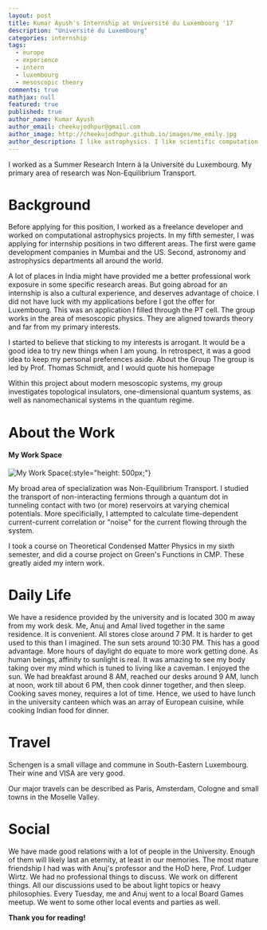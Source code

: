 ```yaml
---
layout: post
title: Kumar Ayush's Internship at Université du Luxembourg '17
description: "Université du Luxembourg"
categories: internship
tags: 
  - europe
  - experience
  - intern 
  - luxembourg 
  - mesoscopic theory
comments: true
mathjax: null
featured: true
published: true
author_name: Kumar Ayush
author_email: cheekujodhpur@gmail.com
author_image: http://cheekujodhpur.github.io/images/me_emily.jpg
author_description: I like astrophysics. I like scientific computation. I like HPC. I like ML. I also like cooking and travel. You are very good person.
---
```


 
I worked as a Summer Research Intern à la Université du Luxembourg. My primary area of research was Non-Equilibrium Transport.

# Background

Before applying for this position, I worked as a freelance developer and worked on computational astrophysics projects. In my fifth semester, I was applying for internship positions in two different areas. The first were game development companies in Mumbai and the US. Second, astronomy and astrophysics departments all around the world. 

A lot of places in India might have provided me a better professional work exposure in some specific research areas. But going abroad for an internship is also a cultural experience, and deserves advantage of choice. 
I did not have luck with my applications before I got the offer for Luxembourg. This was an application I filled through the PT cell. The group works in the area of mesoscopic physics. They are aligned towards theory and far from my primary interests.

I started to believe that sticking to my interests is arrogant. It would be a good idea to try new things when I am young. In retrospect, it was a good idea to keep my personal preferences aside.
About the Group
The group is led by Prof. Thomas Schmidt, and I would quote his homepage

Within this project about modern mesoscopic systems, my group investigates topological insulators, one-dimensional quantum systems, as well as nanomechanical systems in the quantum regime.

# About the Work
#### My Work Space
![My Work Space](https://2.bp.blogspot.com/-K5CH88QcZ0k/WWdvmiDn16I/AAAAAAAAQhc/CdKSLfDGN8QVZFIpzEm45VoZK0ZAhHNrQCLcBGAs/s320/19893900_1421292907947140_658677690_o.jpg "My Work Space"){:style="height: 500px;"}

My broad area of specialization was Non-Equilibrium Transport. I studied the transport of non-interacting fermions through a quantum dot in tunneling contact with two (or more) reservoirs at varying chemical potentials. More specificially, I attempted to calculate time-dependent current-current correlation or "noise" for the current flowing through the system.

I took a course on Theoretical Condensed Matter Physics in my sixth semester, and did a course project on Green's Functions in CMP. These greatly aided my intern work.

# Daily Life

We have a residence provided by the university and is located 300 m away from my work desk. Me, Anuj and Amal lived together in the same residence. It is convenient. All stores close around 7 PM. It is harder to get used to this than I imagined. The sun sets around 10:30 PM. This has a good advantage. More hours of daylight do equate to more work getting done. As human beings, affinity to sunlight is real. It was amazing to see my body taking over my mind which is tuned to living like a caveman. I enjoyed the sun. We had breakfast around 8 AM, reached our desks around 9 AM, lunch at noon, work till about 6 PM, then cook dinner together, and then sleep. Cooking saves money, requires a  lot of time. Hence, we used to have lunch in the university canteen which was an array of European cuisine, while cooking Indian food for dinner.

# Travel

Schengen is a small village and commune in South-Eastern Luxembourg. Their wine and VISA are very good.

Our major travels can be described as Paris, Amsterdam, Cologne and small towns in the Moselle Valley.

# Social

We have made good relations with a lot of people in the University. Enough of them will likely last an eternity, at least in our memories. The most mature friendship I had was with Anuj's professor and the HoD here, Prof. Ludger Wirtz. We had no professional things to discuss. We work on different things. All our discussions used to be about light topics or heavy philosophies.
Every Tuesday, me and Anuj went to a local Board Games meetup. We went to some other local events and parties as well.

**Thank you for reading!**